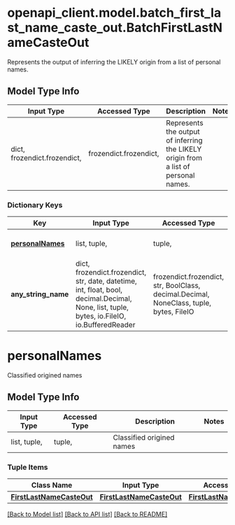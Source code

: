 # openapi_client.model.batch_first_last_name_caste_out.BatchFirstLastNameCasteOut

Represents the output of inferring the LIKELY origin from a list of personal names.

## Model Type Info
Input Type | Accessed Type | Description | Notes
------------ | ------------- | ------------- | -------------
dict, frozendict.frozendict,  | frozendict.frozendict,  | Represents the output of inferring the LIKELY origin from a list of personal names. | 

### Dictionary Keys
Key | Input Type | Accessed Type | Description | Notes
------------ | ------------- | ------------- | ------------- | -------------
**[personalNames](#personalNames)** | list, tuple,  | tuple,  | Classified origined names | [optional] 
**any_string_name** | dict, frozendict.frozendict, str, date, datetime, int, float, bool, decimal.Decimal, None, list, tuple, bytes, io.FileIO, io.BufferedReader | frozendict.frozendict, str, BoolClass, decimal.Decimal, NoneClass, tuple, bytes, FileIO | any string name can be used but the value must be the correct type | [optional]

# personalNames

Classified origined names

## Model Type Info
Input Type | Accessed Type | Description | Notes
------------ | ------------- | ------------- | -------------
list, tuple,  | tuple,  | Classified origined names | 

### Tuple Items
Class Name | Input Type | Accessed Type | Description | Notes
------------- | ------------- | ------------- | ------------- | -------------
[**FirstLastNameCasteOut**](FirstLastNameCasteOut.md) | [**FirstLastNameCasteOut**](FirstLastNameCasteOut.md) | [**FirstLastNameCasteOut**](FirstLastNameCasteOut.md) |  | 

[[Back to Model list]](../../README.md#documentation-for-models) [[Back to API list]](../../README.md#documentation-for-api-endpoints) [[Back to README]](../../README.md)

